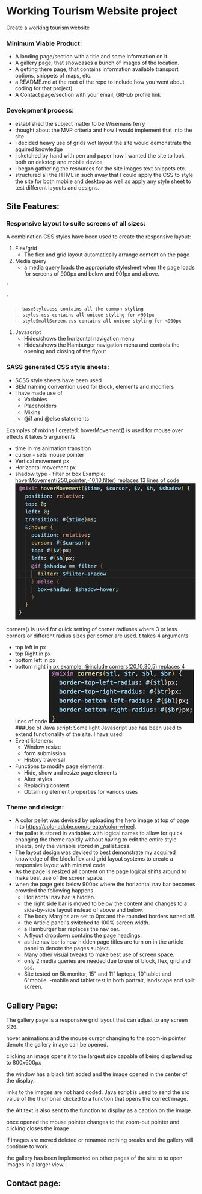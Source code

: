 # Working Tourism Website project
Create a working tourism website

### Minimum Viable Product:<br>
* A landing page/section with a title and some information on it.
* A gallery page, that showcases a bunch of images of the location.
* A getting there page, that contains information available transport options, snippets of maps, etc.
* a README.md at the root of the repo to include how you went about coding for that project)
* A Contact page/section with your email, GitHub profile link

### Development process:
* established the subject matter to be Wisemans ferry
* thought about the MVP criteria and how I would implement that into the site
* I decided heavy use of grids wot layout the site would demonstrate the aquired knowledge
* I sketched by hand with pen and paper how I wanted the site to look both on dekstop and mobile device
* I began gathering the resources for the site images text snippets etc. 
* structured all the HTML in such away that I could apply the CSS to style the site for both mobile and desktop as well as apply any style sheet to test different layouts and designs.

## Site Features:
### Responsive layout to suite screens of all sizes:
A combination CSS styles have been used to create the responsive layout:

1. Flex/grid
	- The flex and grid layout automatically arrange content on the page
1. Media query
	- a media query loads the appropriate stylesheet when the page loads for screens of 900px and below and 901px and above.

'<link rel="stylesheet" href="CSS/baseStyle.css">
<link rel="stylesheet" media="screen and (min-width: 900px)" href="CSS/styles.css" />
<link rel="stylesheet" media="screen and (max-width: 901px)" href="CSS/styleSmallScreeen.css" />'

		- baseStyle.css contains all the common styling
		- styles.css contains all unique styling for >901px
		- styleSmallScreen.css contains all unique styling for <900px
1. Javascript
	- Hides/shows the horizontal navigation menu
	- Hides/shows the Hamburger navigation menu and controls the opening and closing of the flyout

### SASS generated CSS style sheets:
* SCSS style sheets have been used
* BEM naming convention used for Block, elements and modifiers
* I have made use of
	* Variables
	* Placeholders
	* Mixins
	* @if and @else statements

Examples of mixins I created:
hoverMovement() is used for mouse over effects it takes 5 arguments
* time in ms animation transition
* cursor - sets mouse pointer
* Vertical movement px
* Horizontal movement px
* shadow type - filter or box
Example: hoverMovement(250,pointer,-10,10,filter)
replaces 13 lines of code
![](/hoverEffect.png)

corners() is used for quick setting of corner radiuses where 3 or less corners or different radius sizes per corner are used. t takes 4 arguments
* top left in px
* top Right in px
* bottom left in px
* bottom right in px
example: @include corners(20,10,30,5) replaces 4 lines of code
![](/corners.png)
###Use of Java script:
Some light Javascript use has been used to extend functionality of the site. I have used:
* Event listeners:
	* Window resize
	* form submission
	* History traversal
* Functions to modify page elements:
	* Hide, show and resize page elements
	* Alter styles
	* Replacing content
	* Obtaining element properties for various uses


### Theme and design:
- A color pellet was devised by uploading the hero image at top of page into https://color.adobe.com/create/color-wheel.
- the pallet is stored in variables with logical names to allow for quick changing the theme rapidly without having to edit the entire style sheets, only the variable stored in _pallet.scss.
- The layout design was devised to best demonstrate my acquired knowledge of the block/flex and grid layout systems to create a responsive layout with minimal code.
- As the page is resized all content on the page logical shifts around to make best use of the screen space.
- when the page gets below 900px where the horizontal nav bar becomes crowded the following happens.
	- Horizontal nav bar is hidden.
	- the right side bar is moved to below the content and changes to a side-by-side layout instead of above and below.
	- The body Margins are set to 0px and the rounded borders turned off.
	- the Article panel's switched to 100% screen width.
	- a Hamburger bar replaces the nav bar.
	- A flyout dropdown contains the page headings.
	- as the nav bar is now hidden page titles are turn on in the article panel to denote the pages subject.
 	- Many other visual tweaks to make best use of screen space.
 	- only 2 media queries are needed due to use of block, flex, grid and css.
 	- Site tested on 5k monitor, 15" and 11" laptops, 10"tablet and 6"mobile.
 		-mobile and tablet test in both portrait, landscape and split screen.

## Gallery Page:
The gallery page is a responsive grid layout that can adjust to any screen size.

hover animations and the mouse cursor changing to the zoom-in pointer denote the gallery image can be opened.

clicking an image opens it to the largest size capable of being displayed up to 800x600px

the window has a black tint added and the image opened in the center of the display.

links to the images are not hard coded. Java script is used to send the src value of the thumbnail clicked to a function that opens the correct image.

the Alt text is also sent to the function to display as a caption on the image.

once opened the mouse pointer changes to the zoom-out pointer and clicking closes the image

if images are moved deleted or renamed nothing breaks and the gallery will continue to work.

the gallery has been implemented on other pages of the site to to open images in a larger view.

## Contact page:





